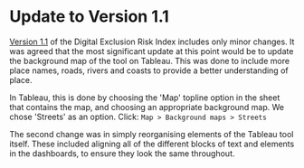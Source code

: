 # Update to Version 1.1

[Version 1.1](https://www.gmtableau.nhs.uk/t/GMCA/views/DigitalExclusionRiskIndexv1_1/DeprivationScoredashboard?:isGuestRedirectFromVizportal=y&:embed=y) of the Digital Exclusion Risk Index includes only minor changes. It was agreed that the most significant update at this point would be to update the background map of the tool on Tableau. This was done to include more place names, roads, rivers and coasts to provide a better understanding of place.

In Tableau, this is done by choosing the 'Map' topline option in the sheet that contains the map, and choosing an appropriate background map. We chose 'Streets' as an option.
Click:
`Map > Background maps > Streets`

The second change was in simply reorganising elements of the Tableau tool itself. These included aligning all of the different blocks of text and elements in the dashboards, to ensure they look the same throughout.
